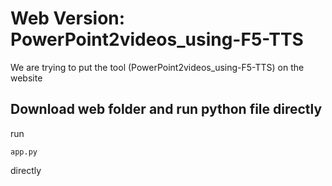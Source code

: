 # Web Version: PowerPoint2videos_using-F5-TTS
We are trying to put the tool (PowerPoint2videos_using-F5-TTS) on the website
## Download web folder and run python file directly
run 
```
app.py
```
 directly
